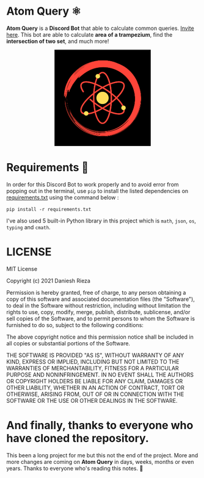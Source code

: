 # Atom Query ⚛️

**Atom Query** is a **Discord Bot** that able to calculate common queries. [Invite here](https://discord.com/oauth2/authorize?client_id=881526346411556865&permissions=534723947584&scope=bot%20applications.commands).
This bot are able to calculate **area of a trampezium**, find the **intersection of two set**, and much more!

<img src="./image/Atom_Query_Icon.png" alt="Atom Query Discord Bot Logo" style="display: block; margin-left: auto;margin-right: auto; width: 50%;">

# Requirements 📝

In order for this Discord Bot to work properly and to avoid error from popping out in the terminal, use `pip` to install the listed dependencies on [requirements.txt](requirements.txt) using the command below :

```
pip install -r requirements.txt
```

I've also used 5 built-in Python library in this project which is `math`, `json`, `os`, `typing` and `cmath`.

# LICENSE

MIT License

Copyright (c) 2021 Daniesh Rieza

Permission is hereby granted, free of charge, to any person obtaining a copy
of this software and associated documentation files (the "Software"), to deal
in the Software without restriction, including without limitation the rights
to use, copy, modify, merge, publish, distribute, sublicense, and/or sell
copies of the Software, and to permit persons to whom the Software is
furnished to do so, subject to the following conditions:

The above copyright notice and this permission notice shall be included in all
copies or substantial portions of the Software.

THE SOFTWARE IS PROVIDED "AS IS", WITHOUT WARRANTY OF ANY KIND, EXPRESS OR
IMPLIED, INCLUDING BUT NOT LIMITED TO THE WARRANTIES OF MERCHANTABILITY,
FITNESS FOR A PARTICULAR PURPOSE AND NONINFRINGEMENT. IN NO EVENT SHALL THE
AUTHORS OR COPYRIGHT HOLDERS BE LIABLE FOR ANY CLAIM, DAMAGES OR OTHER
LIABILITY, WHETHER IN AN ACTION OF CONTRACT, TORT OR OTHERWISE, ARISING FROM,
OUT OF OR IN CONNECTION WITH THE SOFTWARE OR THE USE OR OTHER DEALINGS IN THE
SOFTWARE.

# And finally, thanks to everyone who have cloned the repository.

This been a long project for me but this not the end of the project. More and more changes are coming on **Atom Query** in days, weeks, months or even years. Thanks to everyone who's reading this notes. 🎉
